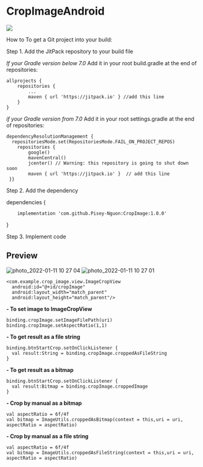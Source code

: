 

# CropImageAndroid
[![](https://jitpack.io/v/Pisey-Nguon/CropImage.svg)](https://jitpack.io/#Pisey-Nguon/CropImage)

How to
To get a Git project into your build:

Step 1. Add the JitPack repository to your build file

*If your Gradle version below 7.0*
Add it in your root build.gradle at the end of repositories:

	allprojects {
		repositories {
			...
			maven { url 'https://jitpack.io' } //add this line
		}
	}

*if your Gradle version from 7.0*
Add it in your root settings.gradle at the end of repositories:

    dependencyResolutionManagement {  
      repositoriesMode.set(RepositoriesMode.FAIL_ON_PROJECT_REPOS)  
        repositories {  
		    google()  
            mavenCentral()  
            jcenter() // Warning: this repository is going to shut down soon  
		    maven { url 'https://jitpack.io' }  // add this line
     }}

Step 2. Add the dependency

dependencies {

        implementation 'com.github.Pisey-Nguon:CropImage:1.0.0'

}

Step 3. Implement code

## Preview
![photo_2022-01-11 10 27 04](https://user-images.githubusercontent.com/47247206/148876293-5fed327b-b487-490d-86e7-6fc1bdfc96bf.jpeg)
![photo_2022-01-11 10 27 01](https://user-images.githubusercontent.com/47247206/148876310-fe1f643c-48b6-442f-b59a-87e28aafc673.jpeg)


    <com.example.crop_image.view.ImageCropView  
      android:id="@+id/cropImage"  
      android:layout_width="match_parent"  
      android:layout_height="match_parent"/>
**- To set image to ImageCropView**

    binding.cropImage.setImageFilePath(uri)
    binding.cropImage.setAspectRatio(1,1)

**- To get result as a file string**

    binding.btnStartCrop.setOnClickListener {  
      val result:String = binding.cropImage.croppedAsFileString
    }
    
**- To get result as a bitmap**

    binding.btnStartCrop.setOnClickListener {  
      val result:Bitmap = binding.cropImage.croppedImage
    }
    
       

**- Crop by manual as a bitmap**

    val aspectRatio = 6f/4f  
    val bitmap = ImageUtils.croppedAsBitmap(context = this,uri = uri, aspectRatio = aspectRatio)

**- Crop by manual as a file string**

    val aspectRatio = 6f/4f  
    val bitmap = ImageUtils.croppedAsFileString(context = this,uri = uri, aspectRatio = aspectRatio)
